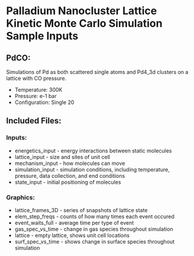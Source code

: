 # Palladium Nanocluster Lattice Kinetic Monte Carlo Simulation Sample Inputs

## PdCO:
Simulations of Pd as both scattered single atoms and Pd4_3d clusters on a lattice with CO pressure.
- Temperature: 300K
- Pressure: e-1 bar
- Configuration: Single 20

## Included Files:
### Inputs:
- energetics_input - energy interactions between static molecules
- lattice_input - size and sites of unit cell
- mechanism_input - how molecules can move
- simulation_input - simulation conditions, including temperature, pressure, data collection, and end conditions
- state_input - initial positioning of molecules
	
### Graphics:
- lattice_frames_3D - series of snapshots of lattice state
- elem_step_freqs - counts of how many times each event occured
- event_waits_full - average time per type of event
- gas_spec_vs_time - change in gas species throughout simulation
- lattice - empty lattice, shows unit cell locations
- surf_spec_vs_time - shows change in surface species throughout simulation
